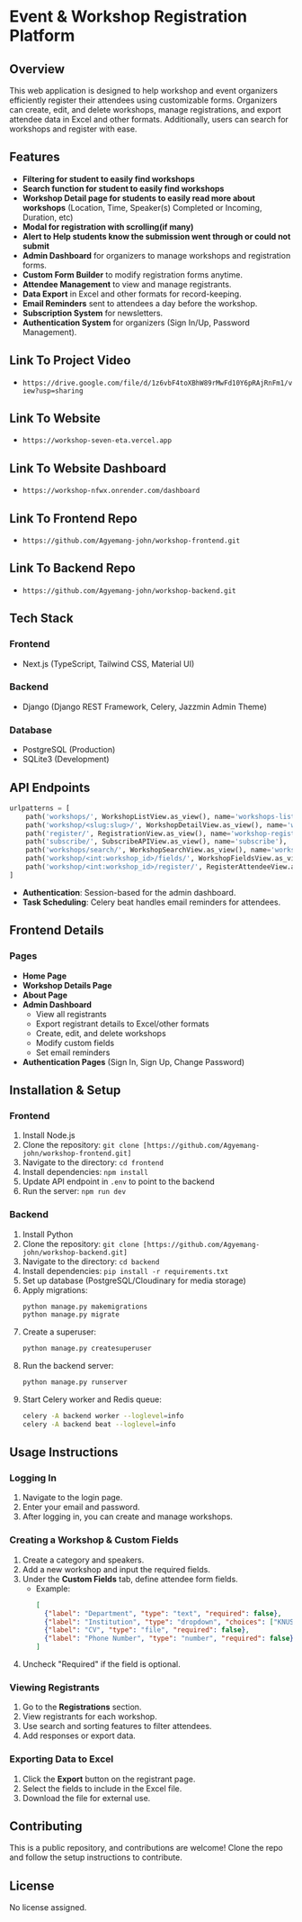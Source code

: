 # Event & Workshop Registration Platform

## Overview
This web application is designed to help workshop and event organizers efficiently register their attendees using customizable forms. Organizers can create, edit, and delete workshops, manage registrations, and export attendee data in Excel and other formats. Additionally, users can search for workshops and register with ease.

## Features
- **Filtering for student to easily find workshops** 
- **Search function for student to easily find workshops** 
- **Workshop Detail page for students to easily read more about workshops** (Location, Time, Speaker(s) Completed or Incoming, Duration, etc)
- **Modal for registration with scrolling(if many)** 
- **Alert to Help students know the submission went through or could not submit** 
- **Admin Dashboard** for organizers to manage workshops and registration forms.
- **Custom Form Builder** to modify registration forms anytime.
- **Attendee Management** to view and manage registrants.
- **Data Export** in Excel and other formats for record-keeping.
- **Email Reminders** sent to attendees a day before the workshop.
- **Subscription System** for newsletters.
- **Authentication System** for organizers (Sign In/Up, Password Management).

## Link To Project Video
- `https://drive.google.com/file/d/1z6vbF4toXBhW89rMwFd10Y6pRAjRnFm1/view?usp=sharing`

## Link To Website
- `https://workshop-seven-eta.vercel.app`

## Link To Website Dashboard
- `https://workshop-nfwx.onrender.com/dashboard`


## Link To Frontend Repo
- `https://github.com/Agyemang-john/workshop-frontend.git`

## Link To Backend Repo
- `https://github.com/Agyemang-john/workshop-backend.git`


## Tech Stack
### Frontend
- Next.js (TypeScript, Tailwind CSS, Material UI)

### Backend
- Django (Django REST Framework, Celery, Jazzmin Admin Theme)

### Database
- PostgreSQL (Production)
- SQLite3 (Development)

## API Endpoints
```python
urlpatterns = [
    path('workshops/', WorkshopListView.as_view(), name='workshops-list'),
    path('workshop/<slug:slug>/', WorkshopDetailView.as_view(), name='workshop-detail'),
    path('register/', RegistrationView.as_view(), name='workshop-register'),
    path('subscribe/', SubscribeAPIView.as_view(), name='subscribe'),
    path('workshops/search/', WorkshopSearchView.as_view(), name='workshop-search'),
    path('workshop/<int:workshop_id>/fields/', WorkshopFieldsView.as_view(), name='workshop-fields'),
    path('workshop/<int:workshop_id>/register/', RegisterAttendeeView.as_view(), name='workshop-register'),
]
```
- **Authentication**: Session-based for the admin dashboard.
- **Task Scheduling**: Celery beat handles email reminders for attendees.

## Frontend Details
### Pages
- **Home Page**
- **Workshop Details Page**
- **About Page**
- **Admin Dashboard**
  - View all registrants
  - Export registrant details to Excel/other formats
  - Create, edit, and delete workshops
  - Modify custom fields
  - Set email reminders
- **Authentication Pages** (Sign In, Sign Up, Change Password)

## Installation & Setup
### Frontend
1. Install Node.js
2. Clone the repository: `git clone [https://github.com/Agyemang-john/workshop-frontend.git]`
3. Navigate to the directory: `cd frontend`
4. Install dependencies: `npm install`
5. Update API endpoint in `.env` to point to the backend
6. Run the server: `npm run dev`

### Backend
1. Install Python
2. Clone the repository: `git clone [https://github.com/Agyemang-john/workshop-backend.git]`
3. Navigate to the directory: `cd backend`
4. Install dependencies: `pip install -r requirements.txt`
5. Set up database (PostgreSQL/Cloudinary for media storage)
6. Apply migrations:
   ```sh
   python manage.py makemigrations
   python manage.py migrate
   ```
7. Create a superuser:
   ```sh
   python manage.py createsuperuser
   ```
8. Run the backend server:
   ```sh
   python manage.py runserver
   ```
9. Start Celery worker and Redis queue:
   ```sh
   celery -A backend worker --loglevel=info
   celery -A backend beat --loglevel=info
   ```

## Usage Instructions
### Logging In
1. Navigate to the login page.
2. Enter your email and password.
3. After logging in, you can create and manage workshops.

### Creating a Workshop & Custom Fields
1. Create a category and speakers.
2. Add a new workshop and input the required fields.
3. Under the **Custom Fields** tab, define attendee form fields.
   - Example:
     ```json
     [
       {"label": "Department", "type": "text", "required": false},
       {"label": "Institution", "type": "dropdown", "choices": ["KNUST", "UCC", "UG"]},
       {"label": "CV", "type": "file", "required": false},
       {"label": "Phone Number", "type": "number", "required": false}
     ]
     ```
4. Uncheck "Required" if the field is optional.

### Viewing Registrants
1. Go to the **Registrations** section.
2. View registrants for each workshop.
3. Use search and sorting features to filter attendees.
4. Add responses or export data.

### Exporting Data to Excel
1. Click the **Export** button on the registrant page.
2. Select the fields to include in the Excel file.
3. Download the file for external use.

## Contributing
This is a public repository, and contributions are welcome! Clone the repo and follow the setup instructions to contribute.

## License
No license assigned.

